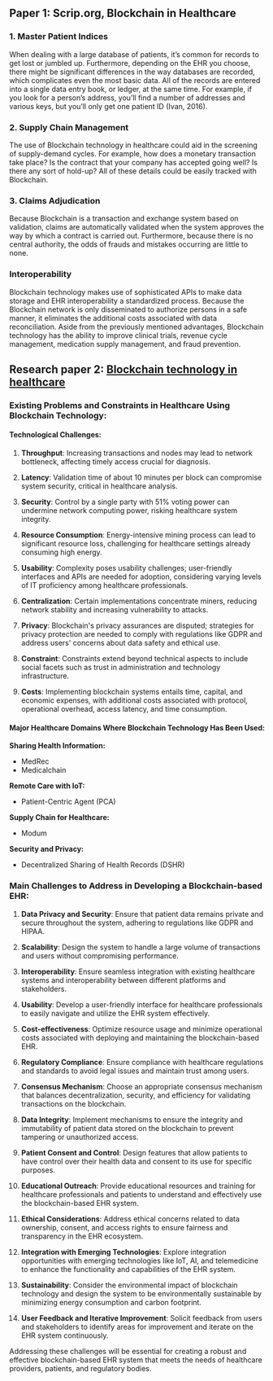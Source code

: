 ## Paper 1: Scrip.org, Blockchain in Healthcare

### 1. Master Patient Indices

When dealing with a large database of patients, it’s common for records to get lost or jumbled up. Furthermore, depending on the EHR you choose, there might be significant differences in the way databases are recorded, which complicates even the most basic data. All of the records are entered into a single data entry book, or ledger, at the same time. For example, if you look for a person’s address, you’ll find a number of addresses and various keys, but you’ll only get one patient ID (Ivan, 2016).

### 2. Supply Chain Management

The use of Blockchain technology in healthcare could aid in the screening of supply-demand cycles. For example, how does a monetary transaction take place? Is the contract that your company has accepted going well? Is there any sort of hold-up? All of these details could be easily tracked with Blockchain.

### 3. Claims Adjudication

Because Blockchain is a transaction and exchange system based on validation, claims are automatically validated when the system approves the way by which a contract is carried out. Furthermore, because there is no central authority, the odds of frauds and mistakes occurring are little to none.

### Interoperability

Blockchain technology makes use of sophisticated APIs to make data storage and EHR interoperability a standardized process. Because the Blockchain network is only disseminated to authorize persons in a safe manner, it eliminates the additional costs associated with data reconciliation. Aside from the previously mentioned advantages, Blockchain technology has the ability to improve clinical trials, revenue cycle management, medication supply management, and fraud prevention.



## Research paper 2: [Blockchain technology in healthcare](https://doi.org/10.1371/journal.pone.0266462)

### Existing Problems and Constraints in Healthcare Using Blockchain Technology:

#### Technological Challenges:
1) **Throughput**: Increasing transactions and nodes may lead to network bottleneck, affecting timely access crucial for diagnosis.
   
2) **Latency**: Validation time of about 10 minutes per block can compromise system security, critical in healthcare analysis.
   
3) **Security**: Control by a single party with 51% voting power can undermine network computing power, risking healthcare system integrity.
   
4) **Resource Consumption**: Energy-intensive mining process can lead to significant resource loss, challenging for healthcare settings already consuming high energy.
   
5) **Usability**: Complexity poses usability challenges; user-friendly interfaces and APIs are needed for adoption, considering varying levels of IT proficiency among healthcare professionals.
   
6) **Centralization**: Certain implementations concentrate miners, reducing network stability and increasing vulnerability to attacks.
   
7) **Privacy**: Blockchain's privacy assurances are disputed; strategies for privacy protection are needed to comply with regulations like GDPR and address users' concerns about data safety and ethical use.
   
8) **Constraint**: Constraints extend beyond technical aspects to include social facets such as trust in administration and technology infrastructure.
   
9) **Costs**: Implementing blockchain systems entails time, capital, and economic expenses, with additional costs associated with protocol, operational overhead, access latency, and time consumption.

#### Major Healthcare Domains Where Blockchain Technology Has Been Used:

**Sharing Health Information:**
- MedRec
- Medicalchain

**Remote Care with IoT:**
- Patient-Centric Agent (PCA)

**Supply Chain for Healthcare:**
- Modum

**Security and Privacy:**
- Decentralized Sharing of Health Records (DSHR)

### Main Challenges to Address in Developing a Blockchain-based EHR:

1. **Data Privacy and Security**: Ensure that patient data remains private and secure throughout the system, adhering to regulations like GDPR and HIPAA.

2. **Scalability**: Design the system to handle a large volume of transactions and users without compromising performance.

3. **Interoperability**: Ensure seamless integration with existing healthcare systems and interoperability between different platforms and stakeholders.

4. **Usability**: Develop a user-friendly interface for healthcare professionals to easily navigate and utilize the EHR system effectively.

5. **Cost-effectiveness**: Optimize resource usage and minimize operational costs associated with deploying and maintaining the blockchain-based EHR.

6. **Regulatory Compliance**: Ensure compliance with healthcare regulations and standards to avoid legal issues and maintain trust among users.

7. **Consensus Mechanism**: Choose an appropriate consensus mechanism that balances decentralization, security, and efficiency for validating transactions on the blockchain.

8. **Data Integrity**: Implement mechanisms to ensure the integrity and immutability of patient data stored on the blockchain to prevent tampering or unauthorized access.

9. **Patient Consent and Control**: Design features that allow patients to have control over their health data and consent to its use for specific purposes.

10. **Educational Outreach**: Provide educational resources and training for healthcare professionals and patients to understand and effectively use the blockchain-based EHR system.

11. **Ethical Considerations**: Address ethical concerns related to data ownership, consent, and access rights to ensure fairness and transparency in the EHR ecosystem.

12. **Integration with Emerging Technologies**: Explore integration opportunities with emerging technologies like IoT, AI, and telemedicine to enhance the functionality and capabilities of the EHR system.

13. **Sustainability**: Consider the environmental impact of blockchain technology and design the system to be environmentally sustainable by minimizing energy consumption and carbon footprint.

14. **User Feedback and Iterative Improvement**: Solicit feedback from users and stakeholders to identify areas for improvement and iterate on the EHR system continuously.

Addressing these challenges will be essential for creating a robust and effective blockchain-based EHR system that meets the needs of healthcare providers, patients, and regulatory bodies.
